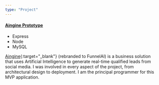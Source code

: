 ```yaml
---
type: "Project"
---
```


<h4>
  <a href="https://funnelai.co/" target="_blank">Aingine Prototype</a>
</h4>

<ul class="tags">
  <li class="tag">Express</li>
  <li class="tag">Node</li>
  <li class="tag">MySQL</li>
</ul>

[Aingine](https://funnelai.co){:target="_blank"} (rebranded to FunnelAI) is a business solution that uses Artificial Intelligence to generate real-time qualified leads from social media. I was involved in every aspect of the project, from architectural design to deployment. I am the principal programmer for this MVP application. 